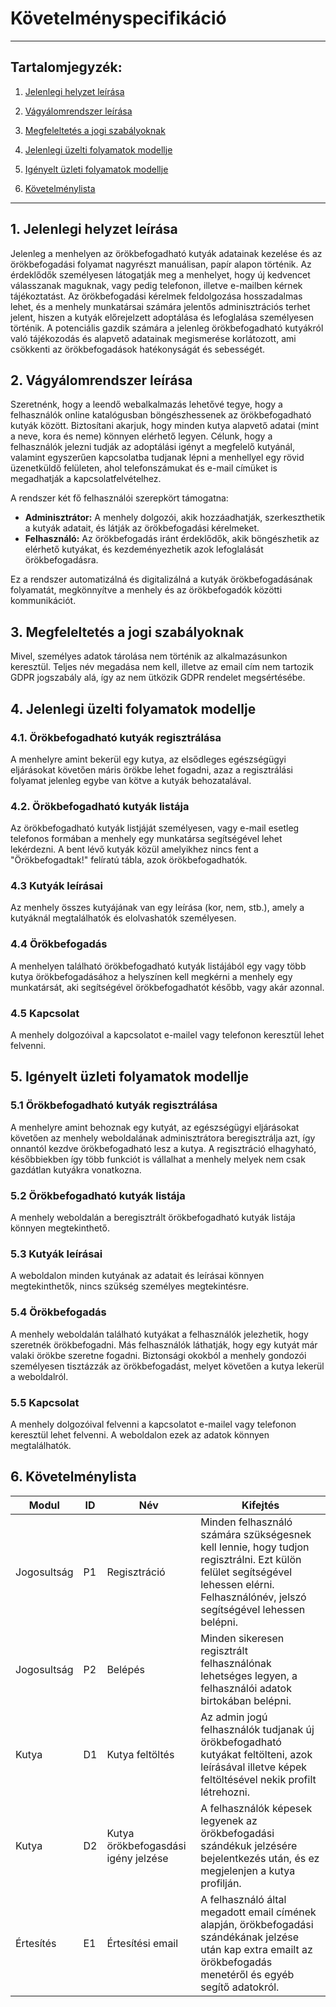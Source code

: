 # Követelményspecifikáció

---

## Tartalomjegyzék:
1. [Jelenlegi helyzet leírása](#1-jelenlegi-helyzet-leírása)

2. [Vágyálomrendszer leírása](#2-vágyálomrendszer-leírása)

3. [Megfeleltetés a jogi szabályoknak](#3-megfeleltetés-a-jogi-szabályoknak)

4. [Jelenlegi üzelti folyamatok modellje](#4-jelenlegi-üzelti-folyamatok-modellje)

5. [Igényelt üzleti folyamatok modellje](#5-igényelt-üzleti-folyamatok-modellje)

6. [Követelménylista](#6-követelménylista)

---


## 1. Jelenlegi helyzet leírása

Jelenleg a menhelyen az örökbefogadható kutyák adatainak kezelése és az örökbefogadási folyamat nagyrészt manuálisan,
papír alapon
történik. Az érdeklődők személyesen látogatják meg a menhelyet, hogy új kedvencet válasszanak maguknak, vagy pedig
telefonon,
illetve e-mailben kérnek tájékoztatást. Az örökbefogadási kérelmek feldolgozása hosszadalmas lehet, és
a menhely munkatársai számára jelentős adminisztrációs terhet jelent, hiszen a kutyák előrejelzett adoptálása és
lefoglalása személyesen történik.
A potenciális gazdik számára a jelenleg örökbefogadható kutyákról való tájékozodás és alapvető adatainak megismerése
korlátozott, ami csökkenti az örökbefogadások hatékonyságát és
sebességét.

## 2. Vágyálomrendszer leírása

Szeretnénk, hogy a leendő webalkalmazás lehetővé tegye, hogy a felhasználók online katalógusban böngészhessenek az
örökbefogadható kutyák között. Biztosítani akarjuk, hogy minden kutya alapvető adatai (mint a neve, kora és neme)
könnyen
elérhető legyen. Célunk, hogy a felhasználók jelezni tudják az adoptálási igényt a megfelelő kutyánál, valamint
egyszerűen kapcsolatba tudjanak lépni a menhellyel egy rövid üzenetküldő felületen, ahol telefonszámukat és e-mail
címüket is
megadhatják a kapcsolatfelvételhez.

A rendszer két fő felhasználói szerepkört támogatna:

- **Adminisztrátor:** A menhely dolgozói, akik hozzáadhatják, szerkeszthetik a kutyák adatait, és látják az
  örökbefogadási kérelmeket.
- **Felhasználó:** Az örökbefogadás iránt érdeklődők, akik böngészhetik az elérhető kutyákat, és kezdeményezhetik azok
  lefoglalását örökbefogadásra.

Ez a rendszer automatizálná és digitalizálná a kutyák örökbefogadásának folyamatát, megkönnyítve a menhely és az
örökbefogadók közötti kommunikációt.

## 3. Megfeleltetés a jogi szabályoknak

Mivel, személyes adatok tárolása nem történik az alkalmazásunkon keresztül. Teljes név megadása nem kell, illetve az email cím nem tartozik GDPR jogszabály alá, így az nem ütközik GDPR rendelet megsértésébe.

## 4. Jelenlegi üzelti folyamatok modellje

### 4.1. Örökbefogadható kutyák regisztrálása

A menhelyre amint bekerül egy kutya, az elsődleges egészségügyi eljárásokat követően máris örökbe lehet fogadni,
azaz a regisztrálási folyamat jelenleg egybe van kötve a kutyák behozatalával.

### 4.2. Örökbefogadható kutyák listája

Az örökbefogadható kutyák listjáját személyesen, vagy e-mail esetleg telefonos formában a menhely egy munkatársa
segítségével lehet lekérdezni. A bent lévő kutyák közül amelyikhez nincs fent a "Örökbefogadtak!" felíratú tábla,
azok örökbefogadhatók.

### 4.3 Kutyák leírásai

Az menhely összes kutyájának van egy leírása (kor, nem, stb.), amely a kutyáknál megtalálhatók és elolvashatók
személyesen.

### 4.4 Örökbefogadás

A menhelyen található örökbefogadható kutyák listájából egy vagy több kutya örökbefogadásához a helyszínen kell
megkérni a menhely egy munkatársát, aki segítségével örökbefogadhatót később, vagy akár azonnal.

### 4.5 Kapcsolat

A menhely dolgozóival a kapcsolatot e-mailel vagy telefonon keresztül lehet felvenni. 

## 5. Igényelt üzleti folyamatok modellje

### 5.1 Örökbefogadható kutyák regisztrálása

A menhelyre amint behoznak egy kutyát, az egészségügyi eljárásokat követően az menhely weboldalának
adminisztrátora beregisztrálja azt, így onnantól kezdve örökbefogadható lesz a kutya. A regisztráció
elhagyható, későbbiekben így több funkciót is vállalhat a menhely melyek nem csak gazdátlan kutyákra
vonatkozna.

### 5.2 Örökbefogadható kutyák listája

A menhely weboldalán a beregisztrált örökbefogadható kutyák listája könnyen megtekinthető.

### 5.3 Kutyák leírásai

A weboldalon minden kutyának az adatait és leírásai könnyen megtekinthetők, nincs szükség személyes
megtekintésre.

### 5.4 Örökbefogadás

A menhely weboldalán található kutyákat a felhasználók jelezhetik, hogy szeretnék örökbefogadni.
Más felhasználók láthatják, hogy egy kutyát már valaki örökbe szeretne fogadni. Biztonsági okokból
a menhely gondozói személyesen tisztázzák az örökbefogadást, melyet követően a kutya lekerül a weboldalról.

### 5.5 Kapcsolat

A menhely dolgozóival felvenni a kapcsolatot e-mailel vagy telefonon keresztül lehet felvenni.
A weboldalon ezek az adatok könnyen megtalálhatók.

## 6. Követelménylista

| Modul | ID | Név | Kifejtés |
|-------|----|-----|----------|
| Jogosultság | P1 | Regisztráció | Minden felhasználó számára szükségesnek kell lennie, hogy tudjon regisztrálni. Ezt külön felület segítségével lehessen elérni. Felhasználónév, jelszó segítségével lehessen belépni. |
| Jogosultság | P2 | Belépés | Minden sikeresen regisztrált felhasználónak lehetséges legyen, a felhasználói adatok birtokában belépni. |
| Kutya | D1 | Kutya feltöltés | Az admin jogú felhasználók tudjanak új örökbefogadható kutyákat feltölteni, azok leírásával illetve képek feltöltésével nekik profilt létrehozni. |
| Kutya | D2 | Kutya örökbefogasdási igény jelzése | A felhasználók képesek legyenek az örökbefogadási szándékuk jelzésére bejelentkezés után, és ez megjelenjen a kutya profilján. |
| Értesítés | E1 | Értesítési email | A felhasználó által megadott email címének alapján, örökbefogadási szándékának jelzése után kap extra emailt az örökbefogadás menetéről és egyéb segítő adatokról. |
